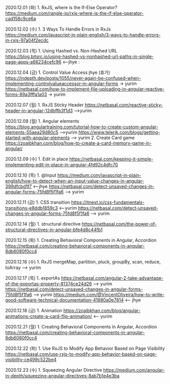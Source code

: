 2020.12.01 (화)
	1. 
RxJS, where is the If-Else Operator?
https://medium.com/rangle-io/rxjs-where-is-the-if-else-operator-cad158c9ce6a


2020.12.02 (수)
	1. 
3 Ways To Handle Errors in RxJs
https://medium.com/javascript-in-plain-english/3-ways-to-handle-errors-in-rxjs-97a04f2ecdc


2020.12.03 (목)
	1. 
Using Hashed vs. Non-Hashed URL
https://blog.bitsrc.io/using-hashed-vs-nonhashed-url-paths-in-single-page-apps-a66234cefc96 <--jhye : 


2020.12.04 (금)
	1. 
Control Value Access   jhye (휴가)
https://indepth.dev/posts/1055/never-again-be-confused-when-implementing-controlvalueaccessor-in-angular-forms -> yurim
https://netbasal.com/how-to-implement-file-uploading-in-angular-reactive-forms-89a3fffa1a03 -> yurim


2020.12.07 (월)
	1. 
RxJS Sticky Header
https://netbasal.com/reactive-sticky-header-in-angular-12dbffb3f1d3 -->yurim


2020.12.08 (월)
	1. 
Angular elements
https://blog.angulartraining.com/tutorial-how-to-create-custom-angular-elements-55aea29d80c5 -->yurim
https://www.telerik.com/blogs/getting-started-with-angular-elements --> yurim
	2. 
Create Card game
https://zoaibkhan.com/blog/how-to-create-a-card-memory-game-in-angular/


2020.12.09 (수)
	1. 
Edit in place
https://netbasal.com/keeping-it-simple-implementing-edit-in-place-in-angular-4fd92c4dfc70


2020.12.10 (목)
	1. 
@Input
https://medium.com/javascript-in-plain-english/how-to-detect-when-an-input-value-changes-in-angular-399dfcbd1f7  <--jhye
https://netbasal.com/detect-unsaved-changes-in-angular-forms-75fd8f5f1fa6 --> yurim


2020.12.11 (금)
	1. 
CSS transition
https://itnext.io/css-fundamentals-transitions-e8ddb1859c3 <--yurim
https://netbasal.com/detect-unsaved-changes-in-angular-forms-75fd8f5f1fa6 --> yurim


2020.12.14 (월)
	1. 
structural directive
https://netbasal.com/the-power-of-structural-directives-in-angular-bfe4d8c44fb1


2020.12.15 (화)
	1. 
Creating Behavioral Components in Angular, Accordion
https://netbasal.com/creating-behavioral-components-in-angular-8db6080f0cc4


2020.12.16 (수)
	1. 
RxJS mergeMap, partition, pluck, groupBy, scan, reduce, toArray --> yurim


2020.12.17 (목)
	1. 
exportAs 
https://netbasal.com/angular-2-take-advantage-of-the-exportas-property-81374ce24d26 --> yurim
https://netbasal.com/detect-unsaved-changes-in-angular-forms-75fd8f5f1fa6 --> yurim
https://medium.com/@VincentOliveira/how-to-write-good-software-technical-documentation-41880a0e7814 <-- jhye


2020.12.18 (금)
	1. 
Animation
https://zoaibkhan.com/blog/angular-animations-create-a-card-flip-animation/ <-- yurim


2020.12.21 (월)
	1. 
Creating Behavioral Components in Angular, Accordion
https://netbasal.com/creating-behavioral-components-in-angular-8db6080f0cc4


2020.12.22 (화)
	1. 
Use RxJS to Modify App Behavior Based on Page Visibility
https://netbasal.com/use-rxjs-to-modify-app-behavior-based-on-page-visibility-ce499c522be4


2020.12.23 (수)
	1. 
Squeezing Angular Directive
https://medium.com/angular-in-depth/squeezing-angular-directives-8ab7b1e4e3ba


